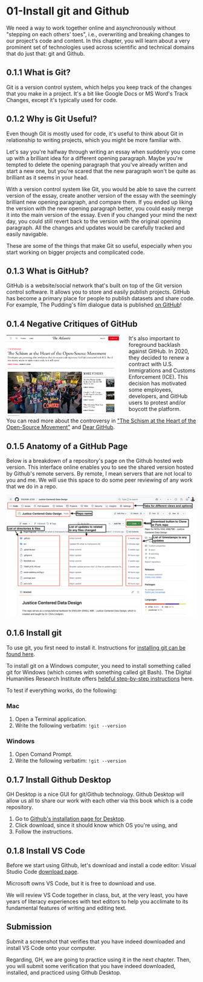 # 01-Install git and Github

We need a way to work together online and asynchronously without "stepping on each others' toes", i.e., overwriting and breaking changes to our project's code and content. In this chapter, you will learn about a very prominent set of technologies used across scientific and technical domains that do just that: git and Github.

## 0.1.1 What is Git?

Git is a version control system, which helps you keep track of the changes that you make in a project. It's a bit like Google Docs or MS Word's Track Changes, except it's typically used for code.

## 0.1.2 Why is Git Useful?

Even though Git is mostly used for code, it's useful to think about Git in relationship to writing projects, which you might be more familiar with.

Let's say you're halfway through writing an essay when suddenly you come up with a brilliant idea for a different opening paragraph. Maybe you're tempted to delete the opening paragraph that you've already written and start a new one, but you're scared that the new paragraph won't be quite as brilliant as it seems in your head.

With a version control system like Git, you would be able to save the current version of the essay, create another version of the essay with the seemingly brilliant new opening paragraph, and compare them. If you ended up liking the version with the new opening paragraph better, you could easily merge it into the main version of the essay. Even if you changed your mind the next day, you could still revert back to the version with the original opening paragraph. All the changes and updates would be carefully tracked and easily navigable.

These are some of the things that make Git so useful, especially when you start working on bigger projects and complicated code.

## 0.1.3 What is GitHub?

GitHub is a website/social network that's built on top of the Git version control software. It allows you to store and easily publish projects. GitHub has become a primary place for people to publish datasets and share code. For example, The Pudding's film dialogue data is published [on GitHub](https://github.com/matthewfdaniels/scripts/)!

## 0.1.4 Negative Critiques of GitHub

<a href="https://www.theatlantic.com/technology/archive/2020/01/ice-contract-github-sparks-developer-protests/604339/" ><img src="../assets/images/getting-started/gh-protest.png" style="float:left;margin-right:1.5rem;width:300px" ></a >

It's also important to foreground backlash against GitHub. In 2020, they decided to renew a contract with U.S. Immigrations and Customs Enforcement (ICE). This decision has motivated some employees, developers, and GitHub users to protest and/or boycott the platform.

You can read more about the controversy in ["The Schism at the Heart of the Open-Source Movement"](https://www.theatlantic.com/technology/archive/2020/01/ice-contract-github-sparks-developer-protests/604339/) and [Dear GitHub](https://github.com/drop-ice/dear-github-2.0/blob/master/README.md).

## 0.1.5 Anatomy of a GitHub Page

Below is a breakdown of a repository's page on the Github hosted web version. This interface online enables you to see the shared version hosted by Github's remote servers. By remote, I mean servers that are not local to you and me. We will use this space to do some peer reviewing of any work that we do in a repo.

![](../assets/images/0-gs/gh-anatomy.png)

## 0.1.6 Install git

To use git, you first need to install it. Instructions for [installing git can be found here](https://git-scm.com/book/en/v2/Getting-Started-Installing-Git).

To install git on a Windows computer, you need to install something called git for Windows (which comes with something called git Bash). The Digital Humanities Research Institute offers [helpful step-by-step instructions](https://github.com/DHRI-Curriculum/install/blob/v2.0/guides/git.md#windows) here.

To test if everything works, do the following:

### Mac

1. Open a Terminal application.
2. Write the following verbatim: `!git --version`

### Windows

1. Open Comand Prompt.
2. Write the following verbatim: `!git --version`

## 0.1.7 Install Github Desktop

GH Desktop is a nice GUI for git/Github technology. Github Desktop will allow us all to share our work with each other via this book which is a code repository.

1. Go to [Github's installation page for Desktop](https://desktop.github.com/).
2. Click download, since it should know which OS you're using, and
3. Follow the instructions.

## 0.1.8 Install VS Code

Before we start using Github, let's download and install a code editor: Visual Studio Code [download page](https://code.visualstudio.com/download).

Microsoft owns VS Code, but it is free to download and use.

We will review VS Code together in class, but, at the very least, you have years of literacy experiences with text editors to help you acclimate to its fundamental features of writing and editing text.

## Submission

Submit a screenshot that verifies that you have indeed downloaded and install VS Code onto your computer.

Regarding, GH, we are going to practice using it in the next chapter. Then, you will submit some verification that you have indeed downloaded, installed, and practiced using Github Desktop.

